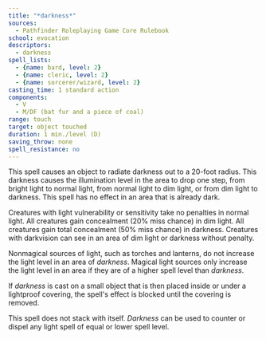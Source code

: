 ```yaml
---
title: "*darkness*"
sources:
  - Pathfinder Roleplaying Game Core Rulebook
school: evocation
descriptors:
  - darkness
spell_lists:
  - {name: bard, level: 2}
  - {name: cleric, level: 2}
  - {name: sorcerer/wizard, level: 2}
casting_time: 1 standard action
components:
  - V
  - M/DF (bat fur and a piece of coal)
range: touch
target: object touched
duration: 1 min./level (D)
saving_throw: none
spell_resistance: no
---
```


This spell causes an object to radiate darkness out to a 20-foot radius. This darkness causes the illumination level in the area to drop one step, from bright light to normal light, from normal light to dim light, or from dim light to darkness. This spell has no effect in an area that is already dark.

Creatures with light vulnerability or sensitivity take no penalties in normal light. All creatures gain concealment (20% miss chance) in dim light. All creatures gain total concealment (50% miss chance) in darkness. Creatures with darkvision can see in an area of dim light or darkness without penalty.

Nonmagical sources of light, such as torches and lanterns, do not increase the light level in an area of *darkness*. Magical light sources only increase the light level in an area if they are of a higher spell level than *darkness*.

If *darkness* is cast on a small object that is then placed inside or under a lightproof covering, the spell's effect is blocked until the covering is removed.

This spell does not stack with itself. *Darkness* can be used to counter or dispel any light spell of equal or lower spell level.

